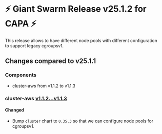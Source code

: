 # :zap: Giant Swarm Release v25.1.2 for CAPA :zap:

This release allows to have different node pools with different configuration to support legacy cgroupsv1.

## Changes compared to v25.1.1

### Components

- cluster-aws from v1.1.2 to v1.1.3

### cluster-aws [v1.1.2...v1.1.3](https://github.com/giantswarm/cluster-aws/compare/v1.1.2...v1.1.3)

#### Changed

- Bump `cluster` chart to `0.35.3` so that we can configure node pools for cgroupsv1.
